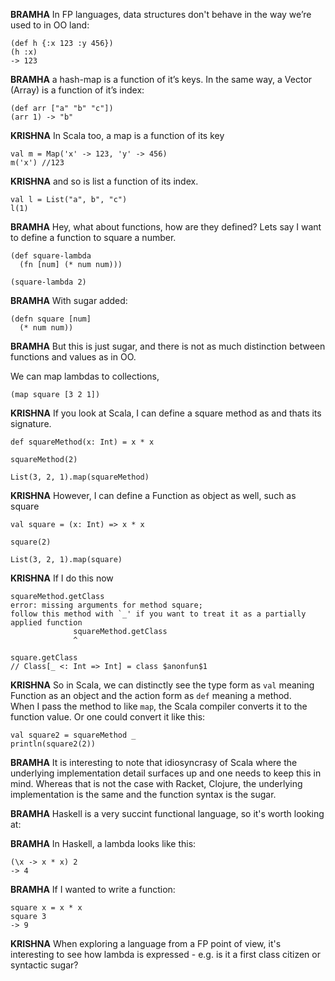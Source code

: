 **BRAMHA** In FP languages, data structures don't behave in the way we’re used to in OO land:
~~~
(def h {:x 123 :y 456})
(h :x)
-> 123
~~~

**BRAMHA** a hash-map is a function of it’s keys. In the same way, a Vector (Array) is a function of it’s index:
~~~
(def arr ["a" "b" "c"])
(arr 1) -> "b"
~~~

**KRISHNA** In Scala too, a map is a function of its key
~~~
val m = Map('x' -> 123, 'y' -> 456)
m('x') //123
~~~

**KRISHNA** and so is list a function of its index.
~~~
val l = List("a", b", "c")
l(1)
~~~

**BRAMHA** Hey, what about functions, how are they defined? Lets say I want to define a function 
to square a number.
~~~
(def square-lambda 
  (fn [num] (* num num)))

(square-lambda 2)
~~~

**BRAMHA** With sugar added:
~~~
(defn square [num] 
  (* num num))
~~~

**BRAMHA** But this is just sugar, and there is not as much distinction between functions and values as in OO. 

We can map lambdas to collections, 
~~~
(map square [3 2 1])
~~~

**KRISHNA**  If you look at Scala, I can define a square method as and thats its signature.
~~~
def squareMethod(x: Int) = x * x

squareMethod(2)

List(3, 2, 1).map(squareMethod)
~~~

**KRISHNA** However, I can define a Function as object as well, such as square 
~~~
val square = (x: Int) => x * x 

square(2)

List(3, 2, 1).map(square)
~~~

**KRISHNA** If I do this now
~~~
squareMethod.getClass
error: missing arguments for method square;
follow this method with `_' if you want to treat it as a partially applied function
              squareMethod.getClass
              ^

square.getClass
// Class[_ <: Int => Int] = class $anonfun$1
~~~

**KRISHNA** So in Scala, we can distinctly see the type form as `val` meaning 
Function as an object and the action form as `def` meaning a method.  
When I pass the method to like `map`, the  Scala compiler converts 
it to the function value.  Or one could convert it like this: 

```
val square2 = squareMethod _
println(square2(2))
```

**BRAMHA** It is interesting to note that idiosyncrasy of Scala where the underlying 
implementation detail surfaces up and one needs to keep this in mind.  Whereas that is 
not the case with Racket, Clojure, the underlying implementation is the same and the 
function syntax is the sugar.

**BRAMHA** Haskell is a very succint functional language, so it's worth looking at:

**BRAMHA** In Haskell, a lambda looks like this:
~~~
(\x -> x * x) 2
-> 4
~~~

**BRAMHA** If I wanted to write a function:
~~~
square x = x * x
square 3
-> 9
~~~

**KRISHNA** When exploring a language from a FP point of view, it's interesting to see how lambda is expressed - e.g. is it a first class citizen or syntactic sugar?
